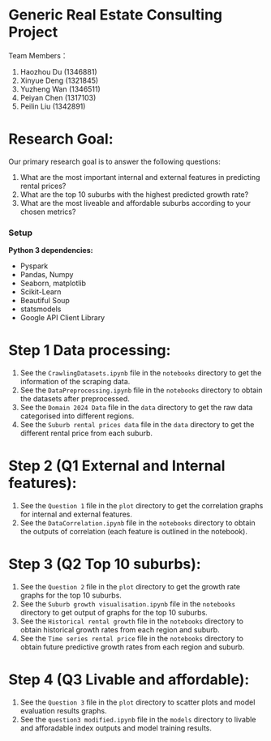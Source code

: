 # Generic Real Estate Consulting Project
Team Members：
1. Haozhou Du (1346881)
2. Xinyue Deng (1321845)
3. Yuzheng Wan (1346511)
4. Peiyan Chen (1317103)
5. Peilin Liu (1342891)

# Research Goal:

Our primary research goal is to answer the following questions:

 1. What are the most important internal and external features in predicting rental prices? 
 2. What are the top 10 suburbs with the highest predicted growth rate?
 3. What are the most liveable and affordable suburbs according to your chosen metrics?
### Setup

**Python 3 dependencies:**
- Pyspark
- Pandas, Numpy
- Seaborn, matplotlib
- Scikit-Learn
- Beautiful Soup
- statsmodels
- Google API Client Library
   
# Step 1 Data processing: 
1. See the `CrawlingDatasets.ipynb` file in the `notebooks` directory to get the information of the scraping data. 
2. See the `DataPreprocessing.ipynb` file in the `notebooks` directory to obtain the datasets after preprocessed.
3. See the `Domain 2024 Data` file in the `data` directory to get the raw data categorised into different regions. 
4. See the `Suburb rental prices data` file in the `data` directory to get the different rental price from each suburb. 

# Step 2 (Q1 External and Internal features):
1. See the `Question 1` file in the `plot` directory to get the correlation graphs for internal and external features.
2. See the `DataCorrelation.ipynb` file in the `notebooks` directory to obtain the outputs of correlation (each feature is outlined in the notebook). 

# Step 3 (Q2 Top 10 suburbs): 
1. See the `Question 2` file in the `plot` directory to get the growth rate graphs for the top 10 suburbs.
2. See the `Suburb growth visualisation.ipynb` file in the `notebooks` directory to get output of graphs for the top 10 suburbs. 
3. See the `Historical rental growth` file in the `notebooks` directory to obtain historical growth rates from each region and suburb. 
4. See the `Time series rental price` file in the `notebooks` directory to obtain future predictive growth rates from each region and suburb. 

# Step 4 (Q3 Livable and affordable):
1. See the `Question 3` file in the `plot` directory to scatter plots and model evaluation results graphs.
2. See the `question3 modified.ipynb` file in the `models` directory to livable and afforadable index outputs and model training results.
